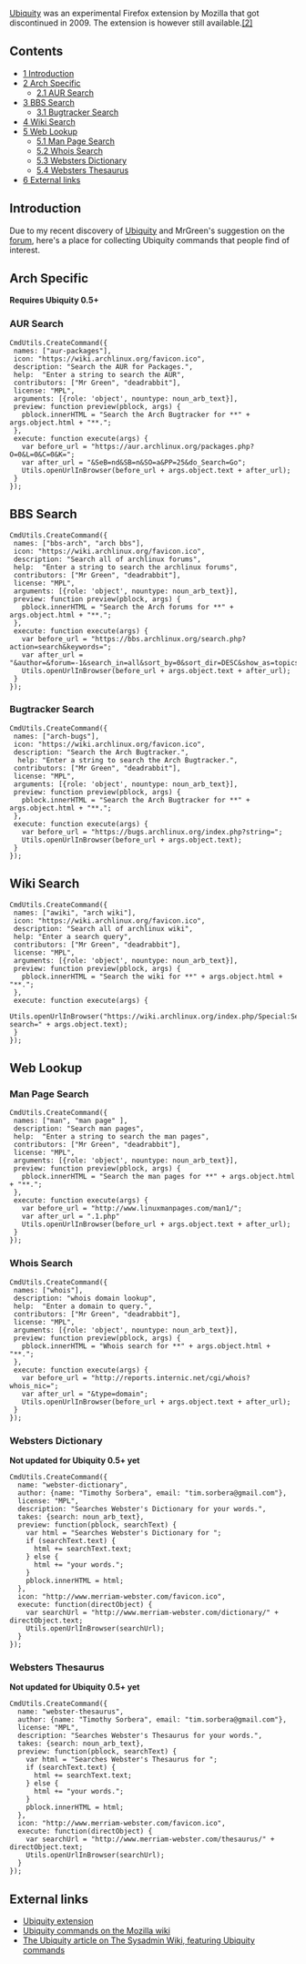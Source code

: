 [Ubiquity](https://wiki.mozilla.org/Labs/Ubiquity) was an experimental Firefox extension by Mozilla that got discontinued in 2009. The extension is however still available.[[2]](https://addons.mozilla.org/en-US/firefox/addon/mozilla-labs-ubiquity/)

## Contents

*   [1 Introduction](#Introduction)
*   [2 Arch Specific](#Arch_Specific)
    *   [2.1 AUR Search](#AUR_Search)
*   [3 BBS Search](#BBS_Search)
    *   [3.1 Bugtracker Search](#Bugtracker_Search)
*   [4 Wiki Search](#Wiki_Search)
*   [5 Web Lookup](#Web_Lookup)
    *   [5.1 Man Page Search](#Man_Page_Search)
    *   [5.2 Whois Search](#Whois_Search)
    *   [5.3 Websters Dictionary](#Websters_Dictionary)
    *   [5.4 Websters Thesaurus](#Websters_Thesaurus)
*   [6 External links](#External_links)

## Introduction

Due to my recent discovery of [Ubiquity](http://labs.mozilla.com/2008/08/introducing-ubiquity/) and MrGreen's suggestion on the [forum](https://bbs.archlinux.org/viewtopic.php?pid=450773), here's a place for collecting Ubiquity commands that people find of interest.

## Arch Specific

**Requires Ubiquity 0.5+**

### AUR Search

```
CmdUtils.CreateCommand({
 names: ["aur-packages"],
 icon: "https://wiki.archlinux.org/favicon.ico",
 description: "Search the AUR for Packages.",
 help:  "Enter a string to search the AUR",
 contributors: ["Mr Green", "deadrabbit"],
 license: "MPL",
 arguments: [{role: 'object', nountype: noun_arb_text}],
 preview: function preview(pblock, args) {
   pblock.innerHTML = "Search the Arch Bugtracker for **" + args.object.html + "**.";
 },
 execute: function execute(args) {
   var before_url = "https://aur.archlinux.org/packages.php?O=0&L=0&C=0&K=";
   var after_url = "&SeB=nd&SB=n&SO=a&PP=25&do_Search=Go";
   Utils.openUrlInBrowser(before_url + args.object.text + after_url);
 }
}); 

```

## BBS Search

```
CmdUtils.CreateCommand({
 names: ["bbs-arch", "arch bbs"],
 icon: "https://wiki.archlinux.org/favicon.ico",
 description: "Search all of archlinux forums",
 help:  "Enter a string to search the archlinux forums",
 contributors: ["Mr Green", "deadrabbit"],
 license: "MPL",
 arguments: [{role: 'object', nountype: noun_arb_text}],
 preview: function preview(pblock, args) {
   pblock.innerHTML = "Search the Arch forums for **" + args.object.html + "**.";
 },
 execute: function execute(args) {
   var before_url = "https://bbs.archlinux.org/search.php?action=search&keywords=";
   var after_url = "&author=&forum=-1&search_in=all&sort_by=0&sort_dir=DESC&show_as=topics&search=Submit"
   Utils.openUrlInBrowser(before_url + args.object.text + after_url);
 }
});

```

### Bugtracker Search

```
CmdUtils.CreateCommand({
 names: ["arch-bugs"],
 icon: "https://wiki.archlinux.org/favicon.ico",
 description: "Search the Arch Bugtracker.",
  help: "Enter a string to search the Arch Bugtracker.",
 contributors: ["Mr Green", "deadrabbit"],
 license: "MPL",
 arguments: [{role: 'object', nountype: noun_arb_text}],
 preview: function preview(pblock, args) {
   pblock.innerHTML = "Search the Arch Bugtracker for **" + args.object.html + "**.";
 },
 execute: function execute(args) {
   var before_url = "https://bugs.archlinux.org/index.php?string=";
   Utils.openUrlInBrowser(before_url + args.object.text);
 }
});

```

## Wiki Search

```
CmdUtils.CreateCommand({
 names: ["awiki", "arch wiki"],
 icon: "https://wiki.archlinux.org/favicon.ico",
 description: "Search all of archlinux wiki",
 help: "Enter a search query",
 contributors: ["Mr Green", "deadrabbit"],
 license: "MPL",
 arguments: [{role: 'object', nountype: noun_arb_text}],
 preview: function preview(pblock, args) {
   pblock.innerHTML = "Search the wiki for **" + args.object.html + "**.";
 },
 execute: function execute(args) {
   Utils.openUrlInBrowser("https://wiki.archlinux.org/index.php/Special:Search?search=" + args.object.text);
 }
});

```

## Web Lookup

### Man Page Search

```
CmdUtils.CreateCommand({
 names: ["man", "man page" ],
 description: "Search man pages",
 help:  "Enter a string to search the man pages",
 contributors: ["Mr Green", "deadrabbit"],
 license: "MPL",
 arguments: [{role: 'object', nountype: noun_arb_text}],
 preview: function preview(pblock, args) {
   pblock.innerHTML = "Search the man pages for **" + args.object.html + "**.";
 },
 execute: function execute(args) {
   var before_url = "http://www.linuxmanpages.com/man1/";
   var after_url = ".1.php"
   Utils.openUrlInBrowser(before_url + args.object.text + after_url);
 }
});   

```

### Whois Search

```
CmdUtils.CreateCommand({
 names: ["whois"],
 description: "whois domain lookup",
 help:  "Enter a domain to query.",
 contributors: ["Mr Green", "deadrabbit"],
 license: "MPL",
 arguments: [{role: 'object', nountype: noun_arb_text}],
 preview: function preview(pblock, args) {
   pblock.innerHTML = "Whois search for **" + args.object.html + "**.";
 },
 execute: function execute(args) {
   var before_url = "http://reports.internic.net/cgi/whois?whois_nic=";
   var after_url = "&type=domain";
   Utils.openUrlInBrowser(before_url + args.object.text + after_url);
 }
});   

```

### Websters Dictionary

**Not updated for Ubiquity 0.5+ yet**

```
CmdUtils.CreateCommand({
  name: "webster-dictionary",
  author: {name: "Timothy Sorbera", email: "tim.sorbera@gmail.com"},
  license: "MPL",
  description: "Searches Webster's Dictionary for your words.",
  takes: {search: noun_arb_text},
  preview: function(pblock, searchText) {
    var html = "Searches Webster's Dictionary for ";
    if (searchText.text) {
      html += searchText.text;
    } else {
      html += "your words.";
    }
    pblock.innerHTML = html;
  },
  icon: "http://www.merriam-webster.com/favicon.ico",
  execute: function(directObject) {
    var searchUrl = "http://www.merriam-webster.com/dictionary/" + directObject.text;
    Utils.openUrlInBrowser(searchUrl);
  }
});

```

### Websters Thesaurus

**Not updated for Ubiquity 0.5+ yet**

```
CmdUtils.CreateCommand({
  name: "webster-thesaurus",
  author: {name: "Timothy Sorbera", email: "tim.sorbera@gmail.com"},
  license: "MPL",
  description: "Searches Webster's Thesaurus for your words.",
  takes: {search: noun_arb_text},
  preview: function(pblock, searchText) {
    var html = "Searches Webster's Thesaurus for ";
    if (searchText.text) {
      html += searchText.text;
    } else {
      html += "your words.";
    }
    pblock.innerHTML = html;
  },
  icon: "http://www.merriam-webster.com/favicon.ico",
  execute: function(directObject) {
    var searchUrl = "http://www.merriam-webster.com/thesaurus/" + directObject.text;
    Utils.openUrlInBrowser(searchUrl);
  }
});

```

## External links

*   [Ubiquity extension](https://ubiquity.mozilla.com/xpi/ubiquity-latest.xpi)
*   [Ubiquity commands on the Mozilla wiki](https://wiki.mozilla.org/Labs/Ubiquity/Commands_In_The_Wild)
*   [The Ubiquity article on The Sysadmin Wiki, featuring Ubiquity commands](http://sysadmin.wikia.com/wiki/Ubiquity)
